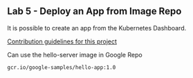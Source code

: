 ## Lab 5 - Deploy an App from Image Repo

It is possible to create an app from the Kubernetes Dashboard. 

[Contribution guidelines for this project](master/screenshots/lab5a_sockshop-namespace.png)

Can use the hello-server image in Google Repo

```
gcr.io/google-samples/hello-app:1.0
```
